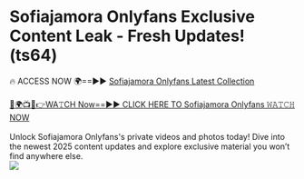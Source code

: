 # Sofiajamora Onlyfans Exclusive Content Leak - Fresh Updates! (ts64)

🔥 ACCESS NOW 🌍==►► <a href="https://tinyurl.com/kvy9nzfs" rel="nofollow">Sofiajamora Onlyfans Latest Collection</a>
<br><br>
[🔴🌍📺📱👉WA𝚃CH Now==►► CLICK HERE TO Sofiajamora Onlyfans 𝚆𝙰𝚃𝙲𝙷 NOW](https://tinyurl.com/kvy9nzfs)
<br><br>
Unlock Sofiajamora Onlyfans's private videos and photos today! Dive into the newest 2025 content updates and explore exclusive material you won’t find anywhere else.
<br>
<a href="https://tinyurl.com/kvy9nzfs" rel="nofollow" data-target="animated-image.originalLink"><img src="https://camo.githubusercontent.com/8a4f000d20f83aca3bf7ec5f350d767afa0574a8a352519fd8cfa583a6f93a33/68747470733a2f2f692e696d6775722e636f6d2f644a486b345a712e676966" data-canonical-src="https://i.imgur.com/dJHk4Zq.gif" style="max-width: 100%; display: inline-block;" data-target="animated-image.originalImage"></a>
<br>
